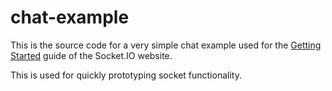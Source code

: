 # chat-example

This is the source code for a very simple chat example used for
the [Getting Started](http://socket.io/get-started/chat/) guide
of the Socket.IO website.

This is used for quickly prototyping socket functionality.

